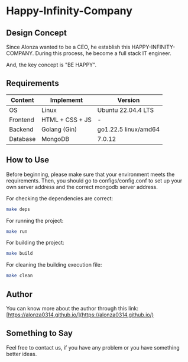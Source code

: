 # Happy-Infinity-Company

## Design Concept

Since Alonza wanted to be a CEO, he establish this HAPPY-INFINITY-COMPANY. During this process, he become a full stack IT engineer.

And, the key concept is "BE HAPPY".

## Requirements

| Content | Implememt | Version |
|-|-|-|
| OS | Linux | Ubuntu 22.04.4 LTS  |
| Frontend | HTML + CSS + JS |-|
| Backend | Golang (Gin) | go1.22.5 linux/amd64 |
| Database | MongoDB | 7.0.12 |

## How to Use

Before beginning, please make sure that your environment meets the requirements.
Then, you should go to configs/config.conf to set up your own server address and the correct mongodb server address.

For checking the dependencies are correct:

```bash
make deps
```

For running the project:

```bash
make run
```

For building the project:

```bash
make build
```

For cleaning the building execution file:

```bash
make clean
```

## Author

You can know more about the author through this link: [https://alonza0314.github.io/](https://alonza0314.github.io/)

## Something to Say

Feel free to contact us, if you have any problem or you have something better ideas.
